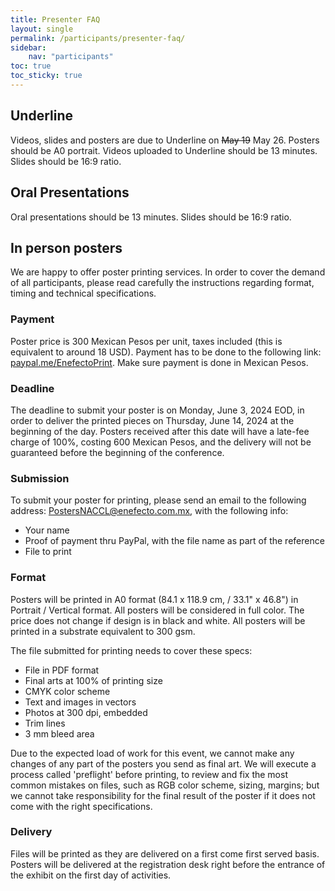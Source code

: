 ```yaml
---
title: Presenter FAQ
layout: single
permalink: /participants/presenter-faq/
sidebar:
    nav: "participants"
toc: true
toc_sticky: true
---
```


## Underline

Videos, slides and posters are due to Underline on ~~May 19~~ May 26. Posters should be A0 portrait. 
Videos uploaded to Underline should be 13 minutes. Slides should be 16:9 ratio.

## Oral Presentations

Oral presentations should be 13 minutes. Slides should be 16:9 ratio.

## In person posters

We are happy to offer poster printing services. In order to cover the demand of all participants, please read carefully the instructions regarding format, timing and technical specifications. 

### Payment
Poster price is 300 Mexican Pesos per unit, taxes included (this is equivalent to around 18 USD). 
Payment has to be done to the following link: [paypal.me/EnefectoPrint](paypal.me/EnefectoPrint). Make sure payment is done in Mexican Pesos.

### Deadline
The deadline to submit your poster is on Monday, June 3, 2024 EOD, in order to deliver the printed pieces on Thursday, June 14, 2024 at the beginning of the day. 
Posters received after this date will have a late-fee charge of 100%, costing 600 Mexican Pesos, and the delivery will not be guaranteed before the beginning of the conference.

### Submission
To submit your poster for printing, please send an email to the following address: [PostersNACCL@enefecto.com.mx](mailto:PostersNACCL@enefecto.com.mx), 
with the following info:

- Your name
- Proof of payment thru PayPal, with the file name as part of the reference
- File to print

### Format
Posters will be printed in A0 format (84.1 x 118.9 cm, / 33.1" x 46.8") in Portrait / Vertical format. 
All posters will be considered in full color. The price does not change if design is in black and white. 
All posters will be printed in a substrate equivalent to 300 gsm.

The file submitted for printing needs to cover these specs:

- File in PDF format
- Final arts at 100% of printing size
- CMYK color scheme
- Text and images in vectors
- Photos at 300 dpi, embedded
- Trim lines
- 3 mm bleed area

Due to the expected load of work for this event, we cannot make any changes of any part of the posters you send as final art. 
We will execute a process called 'preflight' before printing, to review and fix the most common mistakes on files, 
such as RGB color scheme, sizing, margins; 
but we cannot take responsibility for the final result of the poster if it does not come with the right specifications.

### Delivery 

Files will be printed as they are delivered on a first come first served basis. 
Posters will be delivered at the registration desk right before the entrance of the exhibit on the first day of activities.
